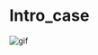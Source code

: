# Intro_case


![gif](https://github.com/alekstimo/Intro_case/assets/91119528/edbabf7b-d846-4bce-8613-b642495dc5ec)

